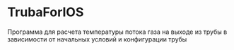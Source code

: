 # TrubaForIOS
Программа для расчета температуры потока газа на выходе из трубы в зависимости от начальных условий и конфигурации трубы
